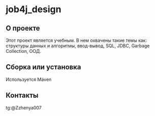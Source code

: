 # job4j_design

## О проекте
Этот проект является учебным. В нем охвачены такие темы как: cтруктуры данных и алгоритмы, ввод-вывод, SQL, JDBC, Garbage Collection, ООД.
## Сборка или установка
Используется Maven
## Контакты
tg:@Zzhenya007